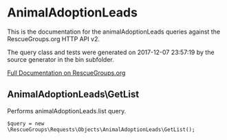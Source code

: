 # AnimalAdoptionLeads

This is the documentation for the animalAdoptionLeads queries against the RescueGroups.org HTTP API v2.

The query class and tests were generated on 2017-12-07 23:57:19 by the source generator in the bin subfolder.

[Full Documentation on RescueGroups.org](https://userguide.rescuegroups.org/display/APIDG/Object+definitions#Objectdefinitions-animalAdoptionLeads)

## AnimalAdoptionLeads\GetList

Performs animalAdoptionLeads.list query.

    $query = new \RescueGroups\Requests\Objects\AnimalAdoptionLeads\GetList();






